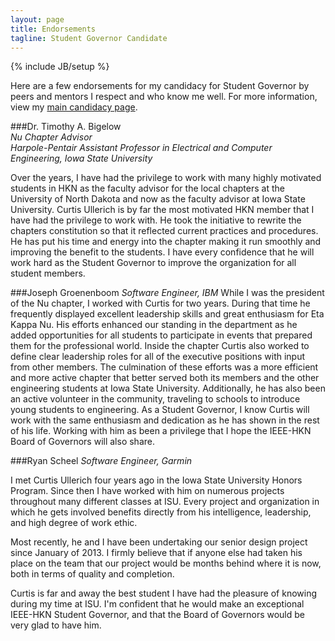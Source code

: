 ```yaml
---
layout: page
title: Endorsements
tagline: Student Governor Candidate
---
```

{% include JB/setup %}

Here are a few endorsements for my candidacy for Student Governor by peers and mentors I respect and who know me well. For more information, view my [main candidacy page](/bog.html).  

###Dr. Timothy A. Bigelow  
*Nu Chapter Advisor*  
*Harpole-Pentair Assistant Professor in Electrical and Computer Engineering, Iowa State University*  

Over the years, I have had the privilege to work with many highly motivated students in HKN as the faculty advisor for the local chapters at the University of North Dakota and now as the faculty advisor at Iowa State University.  Curtis Ullerich is by far the most motivated HKN member that I have had  the privilege to work with.  He took the initiative to rewrite the chapters constitution so that it reflected current practices and procedures.  He has put his time and energy into the chapter making it run smoothly and improving the benefit to the students.  I have every confidence that he will work hard as the Student Governor to improve the organization for all student members.

###Joseph Groenenboom
*Software Engineer, IBM*
While I was the president of the Nu chapter, I worked with Curtis for two years.  During that time he frequently displayed excellent leadership skills and great enthusiasm for Eta Kappa Nu.  His efforts enhanced our standing in the department as he added opportunities for all students to participate in events that prepared them for the professional world.  Inside the chapter Curtis also worked to define clear leadership roles for all of the executive positions with input from other members.  The culmination of these efforts was a more efficient and more active chapter that better served both its members and the other engineering students at Iowa State University.  Additionally, he has also been an active volunteer in the community, traveling to schools to introduce young students to engineering.  As a Student Governor, I know Curtis will work with the same enthusiasm and dedication as he has shown in the rest of his life.  Working with him as been a privilege that I hope the IEEE-HKN Board of Governors will also share.  

###Ryan Scheel
*Software Engineer, Garmin*

I met Curtis Ullerich four years ago in the Iowa State University Honors Program. Since then I have worked with him on numerous projects throughout many different classes at ISU. Every project and organization in which he gets involved benefits directly from his intelligence, leadership, and high degree of work ethic.  

Most recently, he and I have been undertaking our senior design project since January of 2013. I firmly believe that if anyone else had taken his place on the team that our project would be months behind where it is now, both in terms of quality and completion.  

Curtis is far and away the best student I have had the pleasure of knowing during my time at ISU. I'm confident that he would make an exceptional IEEE-HKN Student Governor, and that the Board of Governors would be very glad to have him.  

